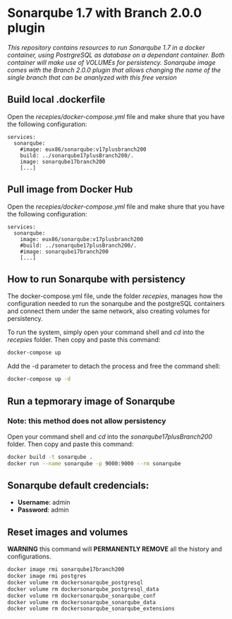 
# Sonarqube 1.7 with Branch 2.0.0 plugin

*This repository contains resources to run Sonarqube 1.7 in a docker container, using PostrgreSQL as database on a dependant container. Both container will make use of VOLUMEs for persistency.*
*Sonarqube image comes with the Branch 2.0.0 plugin that allows changing the name of the single branch that can be ananlyzed with this free version*

## Build local .dockerfile 
Open the *recepies/docker-compose.yml* file and make shure that you have the following configuration:

```
services:
  sonarqube:
    #image: eux86/sonarqube:v17plusbranch200
    build: ../sonarqube17plusBranch200/.
    image: sonarqube17branch200
    [...]
```

## Pull image from Docker Hub
Open the *recepies/docker-compose.yml* file and make shure that you have the following configuration:

```
services:
  sonarqube:
    image: eux86/sonarqube:v17plusbranch200
    #build: ../sonarqube17plusBranch200/.
    #image: sonarqube17branch200
    [...]
```

## How to run Sonarqube with persistency
The docker-compose.yml file, unde the folder *recepies*, manages how the configuration needed to run the sonarqube and the postgreSQL containers and connect them under the same network, also creating volumes for persistency.

To run the system, simply open your command shell and *cd* into the *recepies* folder. Then copy and paste this command:

```bash
docker-compose up
``` 

Add the -d parameter to detach the process and free the command shell:
```bash
docker-compose up -d
``` 

## Run a tepmorary image of Sonarqube 
### Note: this method does not allow persistency

Open your command shell and *cd* into the *sonarqube17plusBranch200* folder. Then copy and paste this command:

```bash
docker build -t sonarqube .
docker run --name sonarqube -p 9000:9000 --rm sonarqube
``` 

## Sonarqube default credencials:
* **Username**: admin
* **Password**: admin


## Reset images and volumes
**WARNING** this command will **PERMANENTLY REMOVE** all the history and configurations.

```bash
docker image rmi sonarqube17branch200
docker image rmi postgres
docker volume rm dockersonarqube_postgresql
docker volume rm dockersonarqube_postgresql_data
docker volume rm dockersonarqube_sonarqube_conf
docker volume rm dockersonarqube_sonarqube_data
docker volume rm dockersonarqube_sonarqube_extensions
``` 

